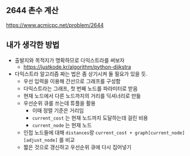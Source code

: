 ## 2644 촌수 계산

<https://www.acmicpc.net/problem/2644>

## 내가 생각한 방법

<!-- ![이미지](./img.png) -->

- 출발지와 목적지가 명확하므로 다익스트라를 써보자
  - <https://justkode.kr/algorithm/python-dijkstra>
- 다익스트라 알고리즘 짜는 법은 좀 상기시켜 둘 필요가 있을 듯.
  - 우선 입력을 이용해 간선으로 그래프를 구성함
  - 다익스트라는 그래프, 첫 번째 노드를 파라미터로 받음
  - 현재 노드에서 다른 노드까지의 거리를 딕셔너리로 만듦
  - 우선순위 큐를 쓰는데 튜플을 활용
    - 이때 정렬 기준은 거리임
    - `current_cost` 는 현재 노드까지 도달하는데 걸린 비용
    - `current_node` 는 현재 노드
  - 인접 노드들에 대해 `distances`랑 `current_cost + graph[current_node][adjust_node]` 를 비교
  - 짧은 것으로 갱신하고 우선순위 큐에 다시 집어넣기
